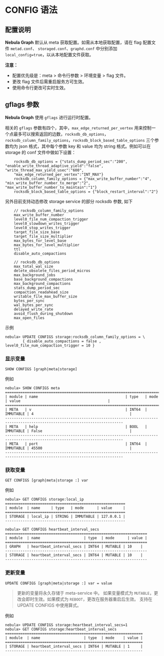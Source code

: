 # CONFIG 语法

## 配置说明

**Nebula Graph** 默认从 meta 获取配置。如需从本地获取配置，请在 flag 配置文件 `metad.conf`、 `storaged.conf`、`graphd.conf` 中分别添加 `local_config=true`，以从本地配置文件获取。

**注意：**

- 配置优先级是：meta > 命令行参数 > 环境变量 > flag 文件。
- 更改 flag 文件后需重启服务方可生效。
- 使用命令行更改可实时生效。

## gflags 参数

**Nebula Graph** 使用 `gflags` 进行运行时配置。

相关的 `gflags` 参数有四个，其中，`max_edge_returned_per_vertex` 用来控制一个点最多可以搜索返回的边数，`rocksdb_db_options`，`rocksdb_column_family_options`，`rocksdb_block_based_table_options`
三个参数均为 json 格式，其中每个参数 key 和 value 均为 string 格式。例如可以在 storage 的 conf 文件中做如下设置：

```text
    rocksdb_db_options = {"stats_dump_period_sec":"200", "enable_write_thread_adaptive_yield":"false", "write_thread_max_yield_usec":"600",
    "max_edge_returned_per_vertex":"INT_MAX"}
    rocksdb_column_family_options = {"max_write_buffer_number":"4", "min_write_buffer_number_to_merge":"2", "max_write_buffer_number_to_maintain":"1"}
    rocksdb_block_based_table_options = {"block_restart_interval":"2"}
```

另外目前支持动态修改 storage service 的部分 rocksdb 参数, 如下

```text
    // rocksdb_column_family_options
    max_write_buffer_number
    level0_file_num_compaction_trigger
    level0_slowdown_writes_trigger
    level0_stop_writes_trigger
    target_file_size_base
    target_file_size_multiplier
    max_bytes_for_level_base
    max_bytes_for_level_multiplier
    ttl
    disable_auto_compactions

    // rocksdb_db_options
    max_total_wal_size
    delete_obsolete_files_period_micros
    max_background_jobs
    base_background_compactions
    max_background_compactions
    stats_dump_period_sec
    compaction_readahead_size
    writable_file_max_buffer_size
    bytes_per_sync
    wal_bytes_per_sync
    delayed_write_rate
    avoid_flush_during_shutdown
    max_open_files
```

示例

```ngql
nebula> UPDATE CONFIGS storage:rocksdb_column_family_options = \
        { disable_auto_compactions = false ,         level0_file_num_compaction_trigger = 10 }
```

### 显示变量

```ngql
SHOW CONFIGS [graph|meta|storage]
```

例如

```ngql
nebula> SHOW CONFIGS meta
============================================================================================================================
| module | name                                        | type   | mode      | value                                        |
============================================================================================================================
| META   | v                                           | INT64  | IMMUTABLE | 4                                            |
----------------------------------------------------------------------------------------------------------------------------
| META   | help                                        | BOOL   | IMMUTABLE | False                                        |
----------------------------------------------------------------------------------------------------------------------------
| META   | port                                        | INT64  | IMMUTABLE | 45500                                        |
----------------------------------------------------------------------------------------------------------------------------
```

### 获取变量

```ngql
GET CONFIGS [graph|meta|storage :] var
```

例如

```ngql
nebula> GET CONFIGS storage:local_ip
=======================================================
| module  | name     | type   | mode      | value     |
=======================================================
| STORAGE | local_ip | STRING | IMMUTABLE | 127.0.0.1 |
-------------------------------------------------------
```

```ngql
nebula> GET CONFIGS heartbeat_interval_secs
=================================================================
| module  | name                    | type  | mode      | value |
=================================================================
| GRAPH   | heartbeat_interval_secs | INT64 | MUTABLE | 10    |
-----------------------------------------------------------------
| STORAGE | heartbeat_interval_secs | INT64 | MUTABLE | 10    |
-----------------------------------------------------------------
```

### 更新变量

```ngql
UPDATE CONFIGS [graph|meta|storage :] var = value
```

> 更新的变量将永久存储于 meta-service 中。
> 如果变量模式为 `MUTABLE`，更改会即时生效。如果模式为 `REBOOT`，更改在服务器重启后生效。
> 支持在 UPDATE CONFIGS 中使用算式。

例如

```ngql
nebula> UPDATE CONFIGS storage:heartbeat_interval_secs=1
nebula> GET CONFIGS storage:heartbeat_interval_secs
===============================================================
| module  | name                    | type  | mode    | value |
===============================================================
| STORAGE | heartbeat_interval_secs | INT64 | MUTABLE | 1     |
---------------------------------------------------------------
```
